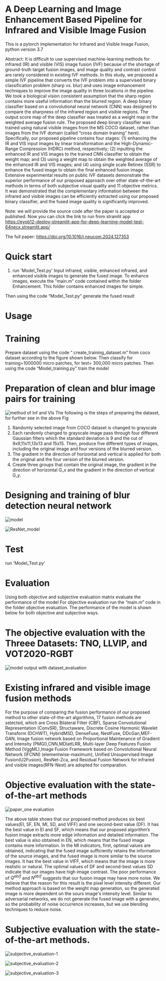 # A Deep Learning and Image Enhancement Based Pipeline for Infrared and Visible Image Fusion

This is a pytorch implementation for Infrared and Visible Image Fusion, python version 3.7  


Abstract: It is difficult to use supervised machine-learning methods for infrared (IR) and visible (VIS) image fusion (IVF) because of the shortage of ground-truth target fusion images, and image quality and contrast control are rarely considered in existing IVF methods. In this study, we proposed a simple IVF pipeline that converts the IVF problem into a supervised binary classification problem (sharp vs. blur) and uses image enhancement techniques to improve the image quality in three locations in the pipeline. We took a biological vision consistent assumption that the sharp region contains more useful information than the blurred region. A deep binary classifier based on a convolutional neural network (CNN) was designed to compare the sharpness of the infrared region and visible regions. The output score map of the deep classifier was treated as a weight map in the weighted average fusion rule. The proposed deep binary classifier was trained using natural visible images from the MS COCO dataset, rather than images from the IVF domain (called “cross domain training” here). Specifically, our proposed pipeline contains four stages: (1) enhancing the IR and VIS input images by linear transformation and the High-Dynamic-Range Compression (HDRC) method, respectively; (2) inputting the enhanced IR and VIS images to the trained CNN classifier to obtain the weight map; and (3) using a weight map to obtain the weighted average of the enhanced IR and VIS images; and (4) using single scale Retinex (SSR) to enhance the fused image to obtain the final enhanced fusion image. Extensive experimental results on public IVF datasets demonstrate the superior performance of our proposed approach over other state-of-the-art methods in terms of both subjective visual quality and 11 objective metrics. It was demonstrated that the complementary information between the infrared and visible images can be efficiently extracted using our proposed binary classifier, and the fused image quality is significantly improved. 

Note: we will provide the source code after the paper is accepted or published. Now you can click the link to run from stramlit app
https://eyob12-deploy-streamlit-app-for-deep-learning-model-test-64necx.streamlit.app/

The full paper: https://doi.org/10.1016/j.neucom.2024.127353

# Quick start
1. run 'Model_Test.py'
Input infrared, visible, enhanced infrared, and enhanced visible images to generate the fused image. To enhance images, execute the "main.m" code contained within the folder Enhancement. This folder contains enhanced images for simple.

Then using the code “Model_Test.py” generate the fused result

# Usage 
# Training 
Prepare dataset using the code “ create_training_dataset.m” from coco dataset according to the figure shown below. Then classify for training=1000000 micro patches, for test= 300,000 micro patches. 
Then using the code “Model_training.py” train the model  
# Preparation of clean and blur image pairs for training
![method of Inf and VIs](https://user-images.githubusercontent.com/57870274/184500375-8b786a3c-663f-43c4-9d9b-80f808be0d7d.jpg)
 The following is the steps of preparing the dataset, for further see in the above Fig
 1. Randomly selected image from COCO dataset is changed to grayscale
 2. Each randomly changed to grayscale image pass through four different Gaussian filters which the standard deviation is 9 and the cut of 9x9,11x11,13x13 and 15x15. Then, produce five different types of images, including the original image and four versions of the blurred version.
 3. The gradient in the direction of horizontal and vertical is applied for both the original and the four version of the blurred version.
 4. Create three groups that contain the original image, the gradient in the direction of horizontal G_x and the gradient in the direction of vertical G_y.

# Designing and training of blur detection neural network

![model](https://user-images.githubusercontent.com/57870274/184501173-4657b7e4-7981-45cb-8937-1b64d96cce56.jpg)

![ResNet_model](https://user-images.githubusercontent.com/57870274/184501286-6ee5e27e-fd19-4111-a01a-7c0cc9ef93c5.jpg)

# Test 
run 'Model_Test.py'  

# Evaluation 
Using both objective and subjective evaluation matrix evaluate the performance of the model 
For objective evaluation run the “main.m” code in the folder objective evaluation. 
The performance of the model is shown below for both objective and subjective ways.  

# The objective evaluation with the Threee Datasets: TNO, LLVIP, and VOT2020-RGBT 
![model output with dataset_evaluation](https://user-images.githubusercontent.com/57870274/184501831-2b77a684-d945-49aa-aae3-8204fe7e8a40.png)

# Existing infrared and visible image fusion methods
For the purpose of comparing the fusion performance of our proposed method to other state-of-the-art algorithms, 17 fusion methods are selected, which are Cross Bilateral Filter (CBF), Sparse Convolutional Representation (ConvSR), Structaware,  Discrete Cosine Harmonic Wavelet Transform (DCHWT), HybridMSD, DenseFuse, NestFuse, DDcGan,MEF-GAN, Image fusion network based on Proportional Maintenance of Gradient and Intensity (PMGI),CNN,MDlattLRR, Multi-layer Deep Features Fusion Method (VggML),Image Fusion Framework based on Convolutional Neural Network (IFCNN) (elementwise-maximum), Unified Unsupervised Image Fusion(U2Fusion), ResNet-Zca, and Residual Fusion Network for infrared and visible images(RFN-Nest) are adopted for comparation.

# Objective evaluation with the state-of-the-art methods
![paper_one evaluation](https://user-images.githubusercontent.com/57870274/216788219-fb1ae5cf-9b8a-42d2-98b3-03da3161cb4a.jpg)

The above table shows that our proposed method produces six best values(EI, SF, EN, MI, SD, and VIFF) and one second-best value (DF). It has the best value in EI and SF, which means that our proposed algorithm’s fusion image extracts more edge information and detailed information. The best value is also obtained in EN, which means that the fused image contains more information. In the MI indicators,  first, optimal values are obtained, indicating that the fused image sufficiently retains the information of the source images, and the fused image is more similar to the source images. It has the best value in  VIFF, which means that the image is more realistic or natural. The  optimal values of DF and second-best values SD indicate that our images  have high image contrast. The poor performance of $Q^{ab/f}$ and $N^{ab/f}$ suggests that our fusion image may have more noise. We believe that the reason for this result is the pixel level intensity different. Our method approach is based on the weight map generation, so the generated image is more dependent on the sours image's intensity level. Similar to adversarial networks, we do not generate the fused image with a generator, so the probability of noise occurrence increases, but we use blending techniques to reduce noise.

# Subjective evaluation with the state-of-the-art methods. 

![subjective_evaluation-1](https://user-images.githubusercontent.com/57870274/184528032-5fc5d61d-6154-449f-bcd2-75e5764b3729.jpg)

![subjective_evaluation-2](https://user-images.githubusercontent.com/57870274/184502502-80a824fb-ffd5-4d44-a326-2b0a6b033150.jpg)

![subjective_evaluation-3](https://user-images.githubusercontent.com/57870274/184502568-e0f5874f-9be9-4d29-8757-e05f0632460e.jpg)


